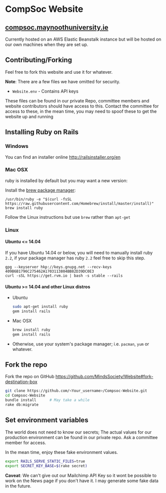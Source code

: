 # CompSoc Website

## [compsoc.maynoothuniversity.ie](http://rails-compsoc-env.es7mszu33e.eu-west-1.elasticbeanstalk.com/)
Currently hosted on an AWS Elastic Beanstalk instance but will be hosted on our
own machines when they are set up.

## Contributing/Forking
Feel free to fork this website and use it for whatever. 

**Note**: There are a few files we have omitted for security.
- `Website.env` - Contains API keys

These files can be found in our private Repo, committee members and website
contributors should have access to this. Contact the committee for access to
these, in the mean time, you may need to spoof these to get the website up and
running

## Installing Ruby on Rails

### Windows
You can find an installer online <http://railsinstaller.org/en>

### Mac OSX
ruby is installed by default but you may want a new version:

Install the [brew package manager](http://brew.sh):

```
/usr/bin/ruby -e "$(curl -fsSL https://raw.githubusercontent.com/Homebrew/install/master/install)"
brew install ruby
```

Follow the Linux instructions but use `brew` rather than `apt-get`

### Linux

#### Ubuntu <= 14.04
If you have Ubuntu 14.04 or below, you will need to manually install ruby
`2.2`, if your package manager has ruby `2.2` feel free to skip this step.

```
gpg --keyserver hkp://keys.gnupg.net --recv-keys 409B6B1796C275462A1703113804BB82D39DC0E3
curl -sSL https://get.rvm.io | bash -s stable --rails
```

#### Ubuntu >= 14.04 and other Linux distros
-   Ubuntu

    ```sh
    sudo apt-get install ruby
    gem install rails
    ```

-   Mac OSX

    ```sh
    brew install ruby
    gem install rails
    ```

- Otherwise, use your system's package manager; i.e. `pacman`, `yum` or whatever.

## Fork the repo
Fork the repo on GitHub <https://github.com/MindsSociety/Website#fork-destination-box>

```sh
git clone https://github.com/<Your_username>/Compsoc-Website.git
cd Compsoc-Website
bundle install      # May take a while
rake db:migrate
```

## Set environment variables
The world does not need to know our secrets; The actual values for our
production environment can be found in our private repo. Ask a committee member
for access.

In the mean time, enjoy these fake environment values.

```sh
export RAILS_SERVE_STATIC_FILES=true
export SECRET_KEY_BASE=$(rake secret)
```

**Caveat**: We can't give out our Mailchimp API Key so it wont be possible to
work on the News page if you don't have it. I may generate some fake data in
the future.
